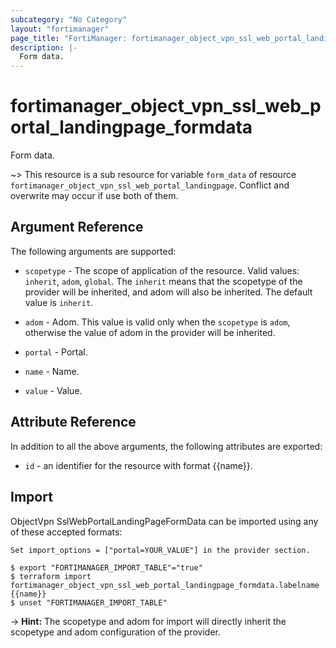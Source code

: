 ```yaml
---
subcategory: "No Category"
layout: "fortimanager"
page_title: "FortiManager: fortimanager_object_vpn_ssl_web_portal_landingpage_formdata"
description: |-
  Form data.
---
```


# fortimanager_object_vpn_ssl_web_portal_landingpage_formdata
Form data.

~> This resource is a sub resource for variable `form_data` of resource `fortimanager_object_vpn_ssl_web_portal_landingpage`. Conflict and overwrite may occur if use both of them.



## Argument Reference


The following arguments are supported:

* `scopetype` - The scope of application of the resource. Valid values: `inherit`, `adom`, `global`. The `inherit` means that the scopetype of the provider will be inherited, and adom will also be inherited. The default value is `inherit`.
* `adom` - Adom. This value is valid only when the `scopetype` is `adom`, otherwise the value of adom in the provider will be inherited.
* `portal` - Portal.

* `name` - Name.
* `value` - Value.


## Attribute Reference

In addition to all the above arguments, the following attributes are exported:
* `id` - an identifier for the resource with format {{name}}.

## Import

ObjectVpn SslWebPortalLandingPageFormData can be imported using any of these accepted formats:
```
Set import_options = ["portal=YOUR_VALUE"] in the provider section.

$ export "FORTIMANAGER_IMPORT_TABLE"="true"
$ terraform import fortimanager_object_vpn_ssl_web_portal_landingpage_formdata.labelname {{name}}
$ unset "FORTIMANAGER_IMPORT_TABLE"
```
-> **Hint:** The scopetype and adom for import will directly inherit the scopetype and adom configuration of the provider.

